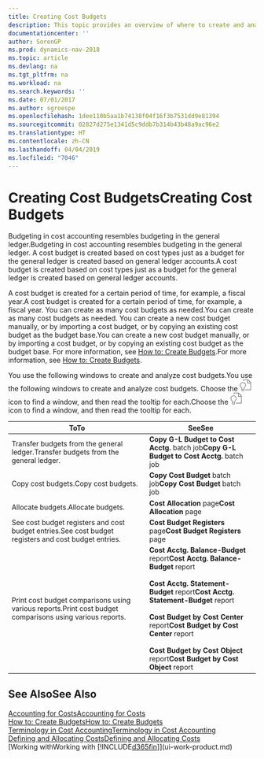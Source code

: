 ```yaml
---
title: Creating Cost Budgets
description: This topic provides an overview of where to create and analyze cost budgets.
documentationcenter: ''
author: SorenGP
ms.prod: dynamics-nav-2018
ms.topic: article
ms.devlang: na
ms.tgt_pltfrm: na
ms.workload: na
ms.search.keywords: ''
ms.date: 07/01/2017
ms.author: sgroespe
ms.openlocfilehash: 1dee110b5aa1b74138f04f16f3b7531dd9e81394
ms.sourcegitcommit: 02827d275e1341d5c9ddb7b314b43b48a9ac96e2
ms.translationtype: HT
ms.contentlocale: zh-CN
ms.lasthandoff: 04/04/2019
ms.locfileid: "7046"
---
```

# <a name="creating-cost-budgets"></a><span data-ttu-id="f6587-103">Creating Cost Budgets</span><span class="sxs-lookup"><span data-stu-id="f6587-103">Creating Cost Budgets</span></span>
<span data-ttu-id="f6587-104">Budgeting in cost accounting resembles budgeting in the general ledger.</span><span class="sxs-lookup"><span data-stu-id="f6587-104">Budgeting in cost accounting resembles budgeting in the general ledger.</span></span> <span data-ttu-id="f6587-105">A cost budget is created based on cost types just as a budget for the general ledger is created based on general ledger accounts.</span><span class="sxs-lookup"><span data-stu-id="f6587-105">A cost budget is created based on cost types just as a budget for the general ledger is created based on general ledger accounts.</span></span>  

<span data-ttu-id="f6587-106">A cost budget is created for a certain period of time, for example, a fiscal year.</span><span class="sxs-lookup"><span data-stu-id="f6587-106">A cost budget is created for a certain period of time, for example, a fiscal year.</span></span> <span data-ttu-id="f6587-107">You can create as many cost budgets as needed.</span><span class="sxs-lookup"><span data-stu-id="f6587-107">You can create as many cost budgets as needed.</span></span> <span data-ttu-id="f6587-108">You can create a new cost budget manually, or by importing a cost budget, or by copying an existing cost budget as the budget base.</span><span class="sxs-lookup"><span data-stu-id="f6587-108">You can create a new cost budget manually, or by importing a cost budget, or by copying an existing cost budget as the budget base.</span></span> <span data-ttu-id="f6587-109">For more information, see [How to: Create Budgets](finance-how-create-budgets.md).</span><span class="sxs-lookup"><span data-stu-id="f6587-109">For more information, see [How to: Create Budgets](finance-how-create-budgets.md).</span></span>

<span data-ttu-id="f6587-110">You use the following windows to create and analyze cost budgets.</span><span class="sxs-lookup"><span data-stu-id="f6587-110">You use the following windows to create and analyze cost budgets.</span></span> <span data-ttu-id="f6587-111">Choose the ![Search for Page or Report](media/ui-search/search_small.png "Search for Page or Report icon") icon to find a window, and then read the tooltip for each.</span><span class="sxs-lookup"><span data-stu-id="f6587-111">Choose the ![Search for Page or Report](media/ui-search/search_small.png "Search for Page or Report icon") icon to find a window, and then read the tooltip for each.</span></span>

|<span data-ttu-id="f6587-112">To</span><span class="sxs-lookup"><span data-stu-id="f6587-112">To</span></span>|<span data-ttu-id="f6587-113">See</span><span class="sxs-lookup"><span data-stu-id="f6587-113">See</span></span>|  
|--------|---------|  
|<span data-ttu-id="f6587-114">Transfer budgets from the general ledger.</span><span class="sxs-lookup"><span data-stu-id="f6587-114">Transfer budgets from the general ledger.</span></span>|<span data-ttu-id="f6587-115">**Copy G-L Budget to Cost Acctg.** batch job</span><span class="sxs-lookup"><span data-stu-id="f6587-115">**Copy G-L Budget to Cost Acctg.** batch job</span></span>|  
|<span data-ttu-id="f6587-116">Copy cost budgets.</span><span class="sxs-lookup"><span data-stu-id="f6587-116">Copy cost budgets.</span></span>|<span data-ttu-id="f6587-117">**Copy Cost Budget** batch job</span><span class="sxs-lookup"><span data-stu-id="f6587-117">**Copy Cost Budget** batch job</span></span>|  
|<span data-ttu-id="f6587-118">Allocate budgets.</span><span class="sxs-lookup"><span data-stu-id="f6587-118">Allocate budgets.</span></span>|<span data-ttu-id="f6587-119">**Cost Allocation** page</span><span class="sxs-lookup"><span data-stu-id="f6587-119">**Cost Allocation** page</span></span>|  
|<span data-ttu-id="f6587-120">See cost budget registers and cost budget entries.</span><span class="sxs-lookup"><span data-stu-id="f6587-120">See cost budget registers and cost budget entries.</span></span>|<span data-ttu-id="f6587-121">**Cost Budget Registers** page</span><span class="sxs-lookup"><span data-stu-id="f6587-121">**Cost Budget Registers** page</span></span>|  
|<span data-ttu-id="f6587-122">Print cost budget comparisons using various reports.</span><span class="sxs-lookup"><span data-stu-id="f6587-122">Print cost budget comparisons using various reports.</span></span>|<span data-ttu-id="f6587-123">**Cost Acctg. Balance-Budget** report</span><span class="sxs-lookup"><span data-stu-id="f6587-123">**Cost Acctg. Balance-Budget** report</span></span><br /><br /> <span data-ttu-id="f6587-124">**Cost Acctg. Statement-Budget** report</span><span class="sxs-lookup"><span data-stu-id="f6587-124">**Cost Acctg. Statement-Budget** report</span></span><br /><br /> <span data-ttu-id="f6587-125">**Cost Budget by Cost Center** report</span><span class="sxs-lookup"><span data-stu-id="f6587-125">**Cost Budget by Cost Center** report</span></span><br /><br /> <span data-ttu-id="f6587-126">**Cost Budget by Cost Object** report</span><span class="sxs-lookup"><span data-stu-id="f6587-126">**Cost Budget by Cost Object** report</span></span>|  

## <a name="see-also"></a><span data-ttu-id="f6587-127">See Also</span><span class="sxs-lookup"><span data-stu-id="f6587-127">See Also</span></span>  
[<span data-ttu-id="f6587-128">Accounting for Costs</span><span class="sxs-lookup"><span data-stu-id="f6587-128">Accounting for Costs</span></span>](finance-manage-cost-accounting.md)  
[<span data-ttu-id="f6587-129">How to: Create Budgets</span><span class="sxs-lookup"><span data-stu-id="f6587-129">How to: Create Budgets</span></span>](finance-how-create-budgets.md)  
[<span data-ttu-id="f6587-130">Terminology in Cost Accounting</span><span class="sxs-lookup"><span data-stu-id="f6587-130">Terminology in Cost Accounting</span></span>](finance-terminology-in-cost-accounting.md)   
[<span data-ttu-id="f6587-131">Defining and Allocating Costs</span><span class="sxs-lookup"><span data-stu-id="f6587-131">Defining and Allocating Costs</span></span>](finance-define-and-allocate-costs.md)  
[<span data-ttu-id="f6587-132">Working with</span><span class="sxs-lookup"><span data-stu-id="f6587-132">Working with</span></span> [!INCLUDE[d365fin](includes/d365fin_md.md)]](ui-work-product.md)
